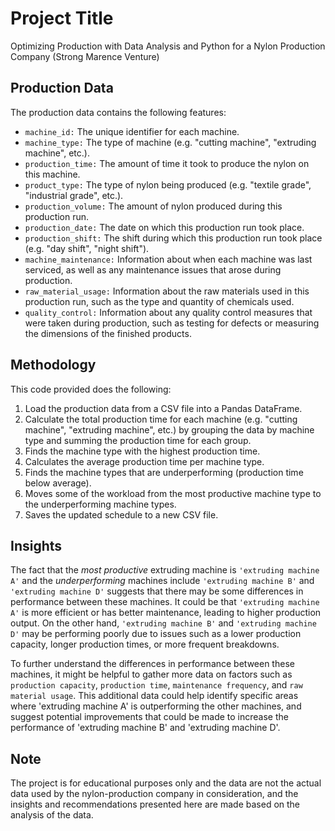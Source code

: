 # Project Title

Optimizing Production with Data Analysis and Python for a Nylon Production Company (Strong Marence Venture)

## Production Data

The production data contains the following features:

* `machine_id:` The unique identifier for each machine.
* `machine_type:` The type of machine (e.g. "cutting machine", "extruding machine", etc.).
* `production_time:` The amount of time it took to produce the nylon on this machine.
* `product_type:` The type of nylon being produced (e.g. "textile grade", "industrial grade", etc.).
* `production_volume:` The amount of nylon produced during this production run.
* `production_date:` The date on which this production run took place.
* `production_shift:` The shift during which this production run took place (e.g. "day shift", "night shift").
* `machine_maintenance:` Information about when each machine was last serviced, as well as any maintenance issues that arose during production.
* `raw_material_usage:` Information about the raw materials used in this production run, such as the type and quantity of chemicals used.
* `quality_control:` Information about any quality control measures that were taken during production, such as testing for defects or measuring the dimensions of the finished products.

## Methodology

This code provided does the following:

1. Load the production data from a CSV file into a Pandas DataFrame.
2. Calculate the total production time for each machine (e.g. "cutting machine", "extruding machine", etc.) by grouping the data by machine type and summing the production time for each group.
3. Finds the machine type with the highest production time.
4. Calculates the average production time per machine type.
5. Finds the machine types that are underperforming (production time below average).
6. Moves some of the workload from the most productive machine type to the underperforming machine types.
7. Saves the updated schedule to a new CSV file.

## Insights

The fact that the *most productive* extruding machine is `'extruding machine A'` and the *underperforming* machines include `'extruding machine B'` and `'extruding machine D'` suggests that there may be some differences in performance between these machines. It could be that `'extruding machine A'` is more efficient or has better maintenance, leading to higher production output. On the other hand, `'extruding machine B'` and `'extruding machine D'` may be performing poorly due to issues such as a lower production capacity, longer production times, or more frequent breakdowns.

To further understand the differences in performance between these machines, it might be helpful to gather more data on factors such as `production capacity`, `production time`, `maintenance frequency`, and `raw material usage`. This additional data could help identify specific areas where 'extruding machine A' is outperforming the other machines, and suggest potential improvements that could be made to increase the performance of 'extruding machine B' and 'extruding machine D'.

## Note

The project is for educational purposes only and the data are not the actual data used by the nylon-production company in consideration, and the insights and recommendations presented here are made based on the analysis of the data.
